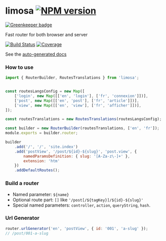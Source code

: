 # limosa [![NPM version][npm-image]][npm-url]

[![Greenkeeper badge](https://badges.greenkeeper.io/christophehurpeau/limosa.svg)](https://greenkeeper.io/)

Fast router for both browser and server

[![Build Status][build-status-image]][build-status-url] [![Coverage][coverage-image]][coverage-url]

See the [auto-generated docs](http://christophehurpeau.github.io/limosa/docs/)

### How to use


```js
import { RouterBuilder, RoutesTranslations } from 'limosa';


const routesLangsConfig = new Map([
    ['login', new Map([['en', 'login'], ['fr', 'connexion']])],
    ['post', new Map([['en', 'post'], ['fr', 'article']])],
    ['view', new Map([['en', 'view'], ['fr', 'afficher']])],
]);

const routesTranslations = new RoutesTranslations(routesLangsConfig);

const builder = new RouterBuilder(routesTranslations, ['en', 'fr']);
module.exports = builder.router;

builder
    .add('/', '/', 'site.index')
    .add('postView', '/post/${id}-${slug}', 'post.view', {
        namedParamsDefinition: { slug: '[A-Za-z\-]+' },
        extension: 'htm'
    })
    .addDefaultRoutes();

```

### Build a router

- Named parameter: `${name}`
- Optional route part: `[]` like `'/post[/${tagKey}]/${id}-${slug}'`
- Special named parameters: `controller`, `action`, `queryString`, `hash`.

### Url Generator

```js
router.urlGenerator('en', 'postView', { id: '001', 'a-slug' });
// /post/001-a-slug

```


[npm-image]: https://img.shields.io/npm/v/limosa.svg?style=flat-square
[npm-url]: https://npmjs.org/package/limosa
[build-status-image]: https://img.shields.io/circleci/project/christophehurpeau/limosa/master.svg?style=flat-square
[build-status-url]: https://circleci.com/gh/christophehurpeau/limosa
[coverage-image]: https://img.shields.io/coveralls/christophehurpeau/limosa/master.svg?style=flat-square
[coverage-url]: http://christophehurpeau.github.io/limosa/coverage/lcov-report/
